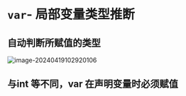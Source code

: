 # `var`- 局部变量类型推断

## 自动判断所赋值的类型

![image-20240419102920106](C:\Users\25762\AppData\Roaming\Typora\typora-user-images\image-20240419102920106.png)

## 与int 等不同，var 在声明变量时必须赋值

